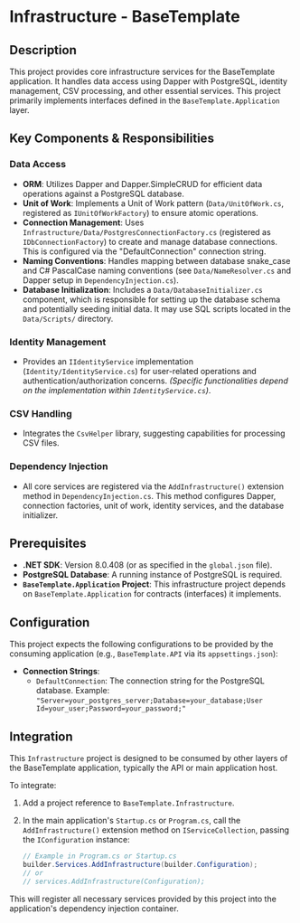 ﻿# Infrastructure - BaseTemplate

## Description

This project provides core infrastructure services for the BaseTemplate application. It handles data access using Dapper with PostgreSQL, identity management, CSV processing, and other essential services. This project primarily implements interfaces defined in the `BaseTemplate.Application` layer.

## Key Components & Responsibilities

### Data Access

- **ORM**: Utilizes Dapper and Dapper.SimpleCRUD for efficient data operations against a PostgreSQL database.
- **Unit of Work**: Implements a Unit of Work pattern (`Data/UnitOfWork.cs`, registered as `IUnitOfWorkFactory`) to ensure atomic operations.
- **Connection Management**: Uses `Infrastructure/Data/PostgresConnectionFactory.cs` (registered as `IDbConnectionFactory`) to create and manage database connections. This is configured via the "DefaultConnection" connection string.
- **Naming Conventions**: Handles mapping between database snake_case and C# PascalCase naming conventions (see `Data/NameResolver.cs` and Dapper setup in `DependencyInjection.cs`).
- **Database Initialization**: Includes a `Data/DatabaseInitializer.cs` component, which is responsible for setting up the database schema and potentially seeding initial data. It may use SQL scripts located in the `Data/Scripts/` directory.

### Identity Management

- Provides an `IIdentityService` implementation (`Identity/IdentityService.cs`) for user-related operations and authentication/authorization concerns. _(Specific functionalities depend on the implementation within `IdentityService.cs`)_.

### CSV Handling

- Integrates the `CsvHelper` library, suggesting capabilities for processing CSV files.

### Dependency Injection

- All core services are registered via the `AddInfrastructure()` extension method in `DependencyInjection.cs`. This method configures Dapper, connection factories, unit of work, identity services, and the database initializer.

## Prerequisites

- **.NET SDK**: Version 8.0.408 (or as specified in the `global.json` file).
- **PostgreSQL Database**: A running instance of PostgreSQL is required.
- **`BaseTemplate.Application` Project**: This infrastructure project depends on `BaseTemplate.Application` for contracts (interfaces) it implements.

## Configuration

This project expects the following configurations to be provided by the consuming application (e.g., `BaseTemplate.API` via its `appsettings.json`):

- **Connection Strings**:
  - `DefaultConnection`: The connection string for the PostgreSQL database.
    Example: `"Server=your_postgres_server;Database=your_database;User Id=your_user;Password=your_password;"`

## Integration

This `Infrastructure` project is designed to be consumed by other layers of the BaseTemplate application, typically the API or main application host.

To integrate:

1. Add a project reference to `BaseTemplate.Infrastructure`.
2. In the main application's `Startup.cs` or `Program.cs`, call the `AddInfrastructure()` extension method on `IServiceCollection`, passing the `IConfiguration` instance:

   ```csharp
   // Example in Program.cs or Startup.cs
   builder.Services.AddInfrastructure(builder.Configuration);
   // or
   // services.AddInfrastructure(Configuration);
   ```

This will register all necessary services provided by this project into the application's dependency injection container.